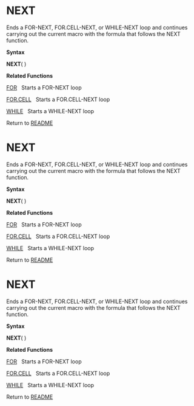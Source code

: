 # NEXT

Ends a FOR-NEXT, FOR.CELL-NEXT, or WHILE-NEXT loop and continues
carrying out the current macro with the formula that follows the NEXT
function.

**Syntax**

**NEXT**( )

**Related Functions**

[FOR](FOR.md)&nbsp;&nbsp;&nbsp;Starts a FOR-NEXT loop

[FOR.CELL](FOR.CELL.md)&nbsp;&nbsp;&nbsp;Starts a FOR.CELL-NEXT loop

[WHILE](WHILE.md)&nbsp;&nbsp;&nbsp;Starts a WHILE-NEXT loop



Return to [README](README.md#N)

# NEXT

Ends a FOR-NEXT, FOR.CELL-NEXT, or WHILE-NEXT loop and continues
carrying out the current macro with the formula that follows the NEXT
function.

**Syntax**

**NEXT**( )

**Related Functions**

[FOR](FOR.md)&nbsp;&nbsp;&nbsp;Starts a FOR-NEXT loop

[FOR.CELL](FOR.CELL.md)&nbsp;&nbsp;&nbsp;Starts a FOR.CELL-NEXT loop

[WHILE](WHILE.md)&nbsp;&nbsp;&nbsp;Starts a WHILE-NEXT loop



Return to [README](README.md#N)

# NEXT

Ends a FOR-NEXT, FOR.CELL-NEXT, or WHILE-NEXT loop and continues
carrying out the current macro with the formula that follows the NEXT
function.

**Syntax**

**NEXT**( )

**Related Functions**

[FOR](FOR.md)&nbsp;&nbsp;&nbsp;Starts a FOR-NEXT loop

[FOR.CELL](FOR.CELL.md)&nbsp;&nbsp;&nbsp;Starts a FOR.CELL-NEXT loop

[WHILE](WHILE.md)&nbsp;&nbsp;&nbsp;Starts a WHILE-NEXT loop



Return to [README](README.md#N)

